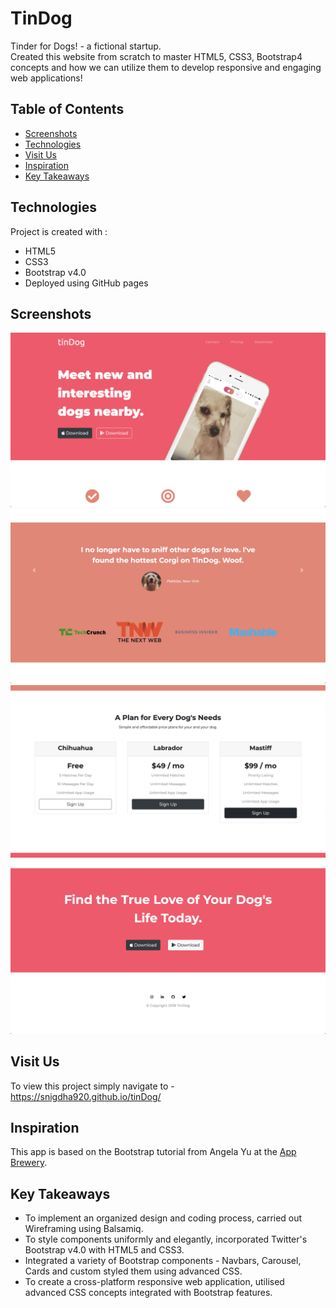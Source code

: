 # TinDog
Tinder for Dogs! - a fictional startup. <br />
Created this website from scratch to master HTML5, CSS3, Bootstrap4 concepts and how we can utilize them to develop responsive and engaging web applications! <br />

## Table of Contents
* [Screenshots](#screenshots)
* [Technologies](#technologies)
* [Visit Us](#visit-us)
* [Inspiration](#inspiration)
* [Key Takeaways](#key-takeaways)

## Technologies
Project is created with :
* HTML5
* CSS3
* Bootstrap v4.0
* Deployed using GitHub pages

## Screenshots
 ![Landing Page](https://github.com/snigdha920/tinDog/blob/master/screenshots/landing%20page.png)
 ![Testimonials](https://github.com/snigdha920/tinDog/blob/master/screenshots/caraousel.png)
 ![Pricing](https://github.com/snigdha920/tinDog/blob/master/screenshots/cards.png)
 ![Call To Action](https://github.com/snigdha920/tinDog/blob/master/screenshots/footer.png)
 
 ## Visit Us
To view this project simply navigate to - https://snigdha920.github.io/tinDog/

## Inspiration
This app is based on the Bootstrap tutorial from Angela Yu at the [App Brewery](https://www.appbrewery.co/).

## Key Takeaways
* To implement an organized design and coding process, carried out Wireframing using Balsamiq.
* To style components uniformly and elegantly, incorporated Twitter's Bootstrap v4.0 with HTML5 and CSS3.
* Integrated a variety of Bootstrap components - Navbars, Carousel, Cards and custom styled them using advanced CSS.
* To create a cross-platform responsive web application, utilised advanced CSS concepts integrated with Bootstrap features.








